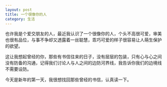 ```yaml
---
layout: post
title: 一个很像你的人
category: 生活
---
```


也许我是个爱交朋友的人，最近我认识了一个很像你的人，个头不高很可爱，审美也很有品位，与事不争却又透露着一丝聪慧，乖巧可爱的样子很容易让人萌生保护的欲望。

这让我想起曾经的你，那些有书信往来的日子，没有层层的包装，只有心与心之间没有防备的沟通，记得我们讨论人与人之间的边防河界线，我告诉你我们的边境线不需要设防。

今天是新年的第一天，我很想找回那些曾经的书信，认真读一下。

